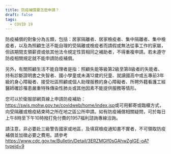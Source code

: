 ```yaml
---
title: 防疫補償要怎麼申請？
draft: false
tags:
  - COVID 19
---
```

防疫補償的對象分為五類，包括：居家隔離者、居家檢疫者、集中隔離者、集中檢疫者，以及為照顧生活不能自理的受隔離或檢疫者而請假或無法從事工作的家屬，但該期間支領薪資或依其他法令規定性質相同之補助者，不得重複申請。若未遵守防疫相關規定就不能申請防疫補償。

另外，有關照顧生活不能自理者是指：照顧失能等級第2級至第8級者的失能者、持有診斷證明書之失智者、國小學童或未滿12歲的兒童、就讀國高中或五專前3年級的身心障礙者、接受社區照顧或個人助理服務的身心障礙者、所聘外籍看護工經醫師確診罹患嚴重特殊傳染性肺炎或其他因素不能提供服務等情形。

您可以於衛服部網頁線上申請防疫補助：<https://swis.mohw.gov.tw/covidweb/home/index.jsp>或可用郵寄或臨櫃方式，向受隔離或檢疫結束時之所在地之區公所申請。如有防疫補償相關疑問，可於每日上午8時至下午10時撥打免付費的1957福利諮詢專線洽詢。

請注意，非必要赴三級警告國家或地區，及填寫檢疫通知書不實者，不可領取防疫補償並加徵必要之費用。請參考<https://www.cdc.gov.tw/Bulletin/Detail/3ERZMGlf0sGAhwZgIGE-oA?typeid=9>